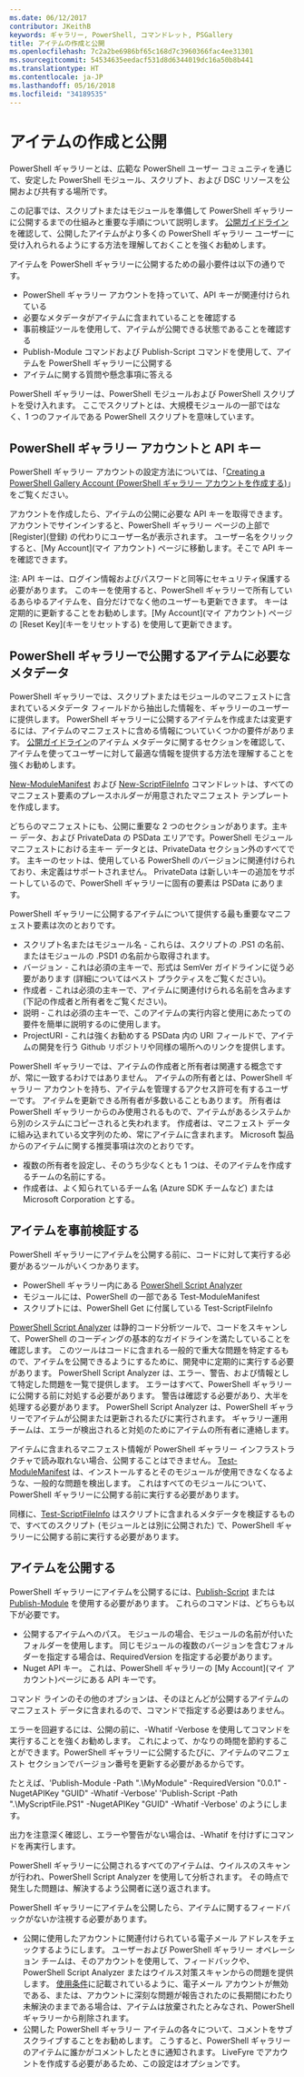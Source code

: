 ```yaml
---
ms.date: 06/12/2017
contributor: JKeithB
keywords: ギャラリー, PowerShell, コマンドレット, PSGallery
title: アイテムの作成と公開
ms.openlocfilehash: 7c2a2be6986bf65c168d7c3960366fac4ee31301
ms.sourcegitcommit: 54534635eedacf531d8d6344019dc16a50b8b441
ms.translationtype: HT
ms.contentlocale: ja-JP
ms.lasthandoff: 05/16/2018
ms.locfileid: "34189535"
---
```

# <a name="creating-and-publishing-an-item"></a>アイテムの作成と公開

PowerShell ギャラリーとは、広範な PowerShell ユーザー コミュニティを通じて、安定した PowerShell モジュール、スクリプト、および DSC リソースを公開および共有する場所です。

この記事では、スクリプトまたはモジュールを準備して PowerShell ギャラリーに公開するまでの仕組みと重要な手順について説明します。
[公開ガイドライン](https://msdn.microsoft.com/en-us/powershell/gallery/psgallery/psgallery-PublishingGuidelines)を確認して、公開したアイテムがより多くの PowerShell ギャラリー ユーザーに受け入れられるようにする方法を理解しておくことを強くお勧めします。

アイテムを PowerShell ギャラリーに公開するための最小要件は以下の通りです。

- PowerShell ギャラリー アカウントを持っていて、API キーが関連付けられている
- 必要なメタデータがアイテムに含まれていることを確認する
- 事前検証ツールを使用して、アイテムが公開できる状態であることを確認する
- Publish-Module コマンドおよび Publish-Script コマンドを使用して、アイテムを PowerShell ギャラリーに公開する
- アイテムに関する質問や懸念事項に答える

PowerShell ギャラリーは、PowerShell モジュールおよび PowerShell スクリプトを受け入れます。
ここでスクリプトとは、大規模モジュールの一部ではなく、1 つのファイルである PowerShell スクリプトを意味しています。

## <a name="powershell-gallery-account-and-api-key"></a>PowerShell ギャラリー アカウントと API キー

PowerShell ギャラリー アカウントの設定方法については、「[Creating a PowerShell Gallery Account (PowerShell ギャラリー アカウントを作成する)](https://msdn.microsoft.com/en-us/powershell/gallery/psgallery/psgallery_creating_an_account)」をご覧ください。

アカウントを作成したら、アイテムの公開に必要な API キーを取得できます。
アカウントでサインインすると、PowerShell ギャラリー ページの上部で [Register]\(登録\) の代わりにユーザー名が表示されます。
ユーザー名をクリックすると、[My Account]\(マイ アカウント\) ページに移動します。そこで API キーを確認できます。

注: API キーは、ログイン情報およびパスワードと同等にセキュリティ保護する必要があります。
このキーを使用すると、PowerShell ギャラリーで所有しているあらゆるアイテムを、自分だけでなく他のユーザーも更新できます。
キーは定期的に更新することをお勧めします。[My Account]\(マイ アカウント\) ページの [Reset Key]\(キーをリセットする\) を使用して更新できます。

## <a name="required-metadata-for-items-published-to-the-powershell-gallery"></a>PowerShell ギャラリーで公開するアイテムに必要なメタデータ

PowerShell ギャラリーでは、スクリプトまたはモジュールのマニフェストに含まれているメタデータ フィールドから抽出した情報を、ギャラリーのユーザーに提供します。
PowerShell ギャラリーに公開するアイテムを作成または変更するには、アイテムのマニフェストに含める情報についていくつかの要件があります。
[公開ガイドライン](https://msdn.microsoft.com/en-us/powershell/gallery/psgallery/psgallery-PublishingGuidelines)のアイテム メタデータに関するセクションを確認して、アイテムを使ってユーザーに対して最適な情報を提供する方法を理解することを強くお勧めします。

[New-ModuleManifest](https://msdn.microsoft.com/en-us/powershell/gallery/psget/module/ModuleManifest-Reference) および [New-ScriptFileInfo](https://msdn.microsoft.com/en-us/powershell/gallery/psget/script/psget_new-scriptfileinfo) コマンドレットは、すべてのマニフェスト要素のプレースホルダーが用意されたマニフェスト テンプレートを作成します。

どちらのマニフェストにも、公開に重要な 2 つのセクションがあります。主キー データ、および PrivateData の PSData エリアです。PowerShell モジュール マニフェストにおける主キー データとは、PrivateData セクション外のすべてです。
主キーのセットは、使用している PowerShell のバージョンに関連付けられており、未定義はサポートされません。
PrivateData は新しいキーの追加をサポートしているので、PowerShell ギャラリーに固有の要素は PSData にあります。


PowerShell ギャラリーに公開するアイテムについて提供する最も重要なマニフェスト要素は次のとおりです。

- スクリプト名またはモジュール名 - これらは、スクリプトの .PS1 の名前、またはモジュールの .PSD1 の名前から取得されます。
- バージョン - これは必須の主キーで、形式は SemVer ガイドラインに従う必要があります (詳細についてはベスト プラクティスをご覧ください)。
- 作成者 - これは必須の主キーで、アイテムに関連付けられる名前を含みます (下記の作成者と所有者をご覧ください)。
- 説明 - これは必須の主キーで、このアイテムの実行内容と使用にあたっての要件を簡単に説明するのに使用します。
- ProjectURI - これは強くお勧めする PSData 内の URI フィールドで、アイテムの開発を行う Github リポジトリや同様の場所へのリンクを提供します。

PowerShell ギャラリーでは、アイテムの作成者と所有者は関連する概念ですが、常に一致するわけではありません。
アイテムの所有者とは、PowerShell ギャラリー アカウントを持ち、アイテムを管理するアクセス許可を有するユーザーです。 アイテムを更新できる所有者が多数いることもあります。
所有者は PowerShell ギャラリーからのみ使用されるもので、アイテムがあるシステムから別のシステムにコピーされると失われます。
作成者は、マニフェスト データに組み込まれている文字列のため、常にアイテムに含まれます。
Microsoft 製品からのアイテムに関する推奨事項は次のとおりです。

- 複数の所有者を設定し、そのうち少なくとも 1 つは、そのアイテムを作成するチームの名前にする。
- 作成者は、よく知られているチーム名 (Azure SDK チームなど) または Microsoft Corporation とする。


## <a name="pre-validate-your-item"></a>アイテムを事前検証する

PowerShell ギャラリーにアイテムを公開する前に、コードに対して実行する必要があるツールがいくつかあります。

- PowerShell ギャラリー内にある [PowerShell Script Analyzer](https://www.powershellgallery.com/packages/PSScriptAnalyzer/)
- モジュールには、PowerShell の一部である Test-ModuleManifest
- スクリプトには、PowerShell Get に付属している Test-ScriptFileInfo

[PowerShell Script Analyzer](https://www.powershellgallery.com/packages/PSScriptAnalyzer/) は静的コード分析ツールで、コードをスキャンして、PowerShell のコーディングの基本的なガイドラインを満たしていることを確認します。 このツールはコードに含まれる一般的で重大な問題を特定するもので、アイテムを公開できるようにするために、開発中に定期的に実行する必要があります。
PowerShell Script Analyzer は、エラー、警告、および情報として特定した問題を一覧で提供します。
エラーはすべて、PowerShell ギャラリーに公開する前に対処する必要があります。 警告は確認する必要があり、大半を処理する必要があります。
PowerShell Script Analyzer は、PowerShell ギャラリーでアイテムが公開または更新されるたびに実行されます。
ギャラリー運用チームは、エラーが検出されると対処のためにアイテムの所有者に連絡します。

アイテムに含まれるマニフェスト情報が PowerShell ギャラリー インフラストラクチャで読み取れない場合、公開することはできません。
[Test-ModuleManifest](https://msdn.microsoft.com/en-us/powershell/reference/5.1/microsoft.powershell.core/test-modulemanifest) は、インストールするとそのモジュールが使用できなくなるような、一般的な問題を検出します。 これはすべてのモジュールについて、PowerShell ギャラリーに公開する前に実行する必要があります。

同様に、[Test-ScriptFileInfo](https://msdn.microsoft.com/en-us/powershell/gallery/psget/script/psget_test-scriptfileinfo) はスクリプトに含まれるメタデータを検証するもので、すべてのスクリプト (モジュールとは別に公開された) で、PowerShell ギャラリーに公開する前に実行する必要があります。


## <a name="publishing-items"></a>アイテムを公開する

PowerShell ギャラリーにアイテムを公開するには、[Publish-Script](https://msdn.microsoft.com/en-us/powershell/gallery/psget/script/psget_publish-script) または [Publish-Module](https://msdn.microsoft.com/en-us/powershell/gallery/psget/module/psget_publish-module) を使用する必要があります。
これらのコマンドは、どちらも以下が必要です。

- 公開するアイテムへのパス。 モジュールの場合、モジュールの名前が付いたフォルダーを使用します。 同じモジュールの複数のバージョンを含むフォルダーを指定する場合は、RequiredVersion を指定する必要があります。
- Nuget API キー。 これは、PowerShell ギャラリーの [My Account]\(マイ アカウント\)ページにある API キーです。

コマンド ラインのその他のオプションは、そのほとんどが公開するアイテムのマニフェスト データに含まれるので、コマンドで指定する必要はありません。

エラーを回避するには、公開の前に、-Whatif -Verbose を使用してコマンドを実行することを強くお勧めします。
これによって、かなりの時間を節約することができます。PowerShell ギャラリーに公開するたびに、アイテムのマニフェスト セクションでバージョン番号を更新する必要があるからです。

たとえば、'Publish-Module -Path ".\MyModule" -RequiredVersion "0.0.1" -NugetAPIKey "GUID" -Whatif -Verbose' 'Publish-Script -Path ".\MyScriptFile.PS1" -NugetAPIKey "GUID" -Whatif -Verbose' のようにします。

出力を注意深く確認し、エラーや警告がない場合は、-Whatif を付けずにコマンドを再実行します。

PowerShell ギャラリーに公開されるすべてのアイテムは、ウイルスのスキャンが行われ、PowerShell Script Analyzer を使用して分析されます。
その時点で発生した問題は、解決するよう公開者に送り返されます。

PowerShell ギャラリーにアイテムを公開したら、アイテムに関するフィードバックがないか注視する必要があります。

- 公開に使用したアカウントに関連付けられている電子メール アドレスをチェックするようにします。
ユーザーおよび PowerShell ギャラリー オペレーション チームは、そのアカウントを使用して、フィードバックや、PowerShell Script Analyzer またはウイルス対策スキャンからの問題を提供します。
[使用条件](https://www.powershellgallery.com/policies/Terms)に記載されているように、電子メール アカウントが無効である、または、アカウントに深刻な問題が報告されたのに長期間にわたり未解決のままである場合は、アイテムは放棄されたとみなされ、PowerShell ギャラリーから削除されます。
- 公開した PowerShell ギャラリー アイテムの各々について、コメントをサブスクライブすることをお勧めします。
こうすると、PowerShell ギャラリーのアイテムに誰かがコメントしたときに通知されます。
LiveFyre でアカウントを作成する必要があるため、この設定はオプションです。